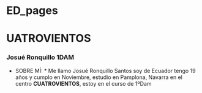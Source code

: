 # ED_pages
# UATROVIENTOS
### Josué Ronquillo 1DAM 
* SOBRE MÍ: *
Me llamo Josué Ronquillo Santos soy de Ecuador tengo 19 años y cumplo en Noviembre, estudio en Pamplona, Navarra en el centro **CUATROVIENTOS**, estoy en el curso de 1ºDam 
